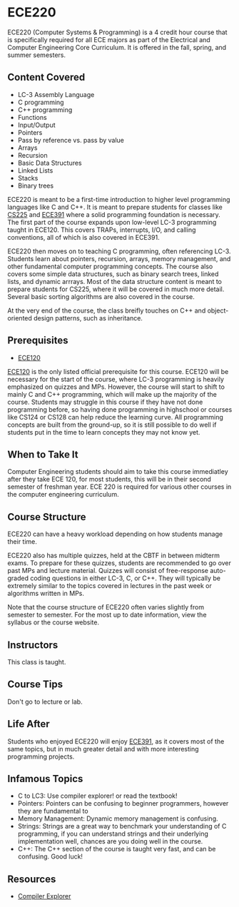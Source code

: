 # ECE220

ECE220 (Computer Systems & Programming) is a 4 credit hour course that is specifically required for all ECE majors as part of the Electrical and Computer Engineering Core Curriculum.  It is offered in the fall, spring, and summer semesters.

## Content Covered

- LC-3 Assembly Language
- C programming
- C++ programming
- Functions
- Input/Output
- Pointers
- Pass by reference vs. pass by value
- Arrays
- Recursion
- Basic Data Structures
- Linked Lists
- Stacks
- Binary trees

ECE220 is meant to be a first-time introduction to higher level programming languages like C and C++. It is meant to prepare students for classes like [CS225](../CS%20Course%20Offerings/CS225.md) and [ECE391](ECE391.md) where a solid programming foundation is necessary. The first part of the course expands upon low-level LC-3 programming taught in ECE120. This covers TRAPs, interrupts, I/O, and calling conventions, all of which is also covered in ECE391.

ECE220 then moves on to teaching C programming, often referencing LC-3. Students learn about pointers, recursion, arrays, memory management, and other fundamental computer programming concepts. The course also covers some simple data structures, such as binary search trees, linked lists, and dynamic arrrays. Most of the data structure content is meant to prepare students for CS225, where it will be covered in much more detail. Several basic sorting algorithms are also covered in the course.

At the very end of the course, the class breifly touches on C++ and object-oriented design patterns, such as inheritance.

## Prerequisites
- [ECE120](ECE120.md)

[ECE120](ECE120.md) is the only listed official prerequisite for this course. ECE120 will be necessary for the start of the course, where LC-3 programming is heavily emphasized on quizzes and MPs. However, the course will start to shift to mainly C and C++ programming, which will make up the majority of the course. Students may struggle in this course if they have not done programming before, so having done programming in highschool or courses like CS124 or CS128 can help reduce the learning curve. All programming concepts are built from the ground-up, so it is still possible to do well if students put in the time to learn concepts they may not know yet.  

## When to Take It
Computer Engineering students should aim to take this course immediatley after they take ECE 120, for most students, this will be in their second semester of freshman year. ECE 220 is required for various other courses in the computer engineering curriculum.

## Course Structure

ECE220 can have a heavy workload depending on how students manage their time. 

ECE220 also has multiple quizzes, held at the CBTF in between midterm exams.  To prepare for these quizzes, students are recommended to go over past MPs and lecture material. Quizzes will consist of free-response auto-graded coding questions in either LC-3, C, or C++. They will typically be extremely similar to the topics covered in lectures in the past week or algorithms written in MPs. 

Note that the course structure of ECE220 often varies slightly from semester to semester.  For the most up to date information, view the syllabus or the course website.

## Instructors
This class is taught.

## Course Tips
Don't go to lecture or lab.

## Life After

Students who enjoyed ECE220 will enjoy [ECE391](ECE391.md), as it covers most of the same topics, but in much greater detail and with more interesting programming projects.


## Infamous Topics

- C to LC3: Use compiler explorer! or read the textbook!
- Pointers: Pointers can be confusing to beginner programmers, however they are fundamental to 
- Memory Management: Dynamic memory management is confusing.
- Strings: Strings are a great way to benchmark your understanding of C programming, if you can understand strings and their underlying implementation well, chances are you doing well in the course.
- C++: The C++ section of the course is taught very fast, and can be confusing. Good luck!

## Resources
- [Compiler Explorer](https://www.xavierrouth.com/lc3compiler)
